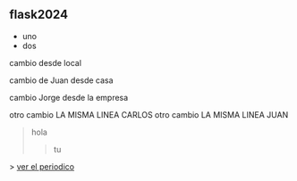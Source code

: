 ## flask2024

- uno
- dos

cambio desde local  

cambio de Juan desde casa

cambio Jorge desde la empresa

otro cambio LA MISMA LINEA CARLOS
otro cambio LA MISMA LINEA JUAN

> hola
> > tu

\>
[ver el periodico](http://www.as.com)
